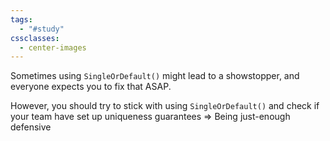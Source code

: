 ```yaml
---
tags:
  - "#study"
cssclasses:
  - center-images
---
```

Sometimes using `SingleOrDefault()` might lead to a showstopper, and everyone expects you to fix that ASAP.

However, you should try to stick with using `SingleOrDefault()` and check if your team have set up uniqueness guarantees => Being just-enough defensive